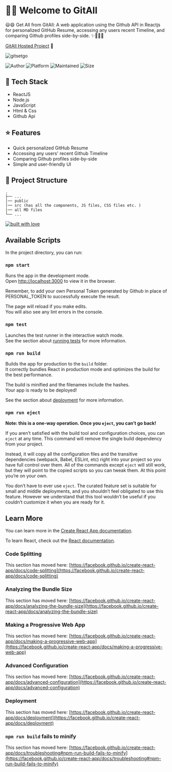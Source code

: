 # 👋🏽 Welcome to GitAll

😃😄 Get All from GitAll: A web application using the Github API in Reactjs for personalized GitHub Resume, accessing any users recent Timeline, and comparing Github profiles side-by-side. ✨👨‍💻👩‍

[GitAll Hosted Project](https://gitall.netlify.app) 🥳

![gitsetgo](https://socialify.git.ci/aarushi5g/gitall-webapp/image?description=1&font=Source%20Code%20Pro&forks=1&issues=1&language=1&owner=1&pattern=Signal&pulls=1&stargazers=1&theme=Light)
<br/>

![Author](https://img.shields.io/badge/author-aarushi5g-pink)
![Platform](https://img.shields.io/badge/platform-Visual%20Studio%20Code-blue)
![Maintained](https://img.shields.io/maintenance/yes/2021)
![Size](https://img.shields.io/github/repo-size/aarushi5g/gitall-webapp)

## 👩‍ Tech Stack

- ReactJS
- Node.js
- JavaScript
- Html & Css
- Github Api

## ⭐ Features

- Quick personalized GitHub Resume
- Accessing any users' recent Github Timeline
- Comparing Github profiles side-by-side
- Simple and user-friendly UI

## 🤷 Project Structure
    .
    ├── ...
    │── public
    │── src (has all the components, JS files, CSS files etc. )
    |── all MD files
    └── ...
    
[![built with love](https://forthebadge.com/images/badges/built-with-love.svg)](https://github.com/aarushi5g/)

## Available Scripts

In the project directory, you can run:

### `npm start`

Runs the app in the development mode.\
Open [http://localhost:3000](http://localhost:3000) to view it in the browser.

Remember, to add your own Personal Token generated by Github
in place of PERSONAL_TOKEN to successfully execute the result.

The page will reload if you make edits.\
You will also see any lint errors in the console.

### `npm test`

Launches the test runner in the interactive watch mode.\
See the section about [running tests](https://facebook.github.io/create-react-app/docs/running-tests) for more information.

### `npm run build`

Builds the app for production to the `build` folder.\
It correctly bundles React in production mode and optimizes the build for the best performance.

The build is minified and the filenames include the hashes.\
Your app is ready to be deployed!

See the section about [deployment](https://facebook.github.io/create-react-app/docs/deployment) for more information.

### `npm run eject`

**Note: this is a one-way operation. Once you `eject`, you can’t go back!**

If you aren’t satisfied with the build tool and configuration choices, you can `eject` at any time. This command will remove the single build dependency from your project.

Instead, it will copy all the configuration files and the transitive dependencies (webpack, Babel, ESLint, etc) right into your project so you have full control over them. All of the commands except `eject` will still work, but they will point to the copied scripts so you can tweak them. At this point you’re on your own.

You don’t have to ever use `eject`. The curated feature set is suitable for small and middle deployments, and you shouldn’t feel obligated to use this feature. However we understand that this tool wouldn’t be useful if you couldn’t customize it when you are ready for it.

## Learn More

You can learn more in the [Create React App documentation](https://facebook.github.io/create-react-app/docs/getting-started).

To learn React, check out the [React documentation](https://reactjs.org/).

### Code Splitting

This section has moved here: [https://facebook.github.io/create-react-app/docs/code-splitting](https://facebook.github.io/create-react-app/docs/code-splitting)

### Analyzing the Bundle Size

This section has moved here: [https://facebook.github.io/create-react-app/docs/analyzing-the-bundle-size](https://facebook.github.io/create-react-app/docs/analyzing-the-bundle-size)

### Making a Progressive Web App

This section has moved here: [https://facebook.github.io/create-react-app/docs/making-a-progressive-web-app](https://facebook.github.io/create-react-app/docs/making-a-progressive-web-app)

### Advanced Configuration

This section has moved here: [https://facebook.github.io/create-react-app/docs/advanced-configuration](https://facebook.github.io/create-react-app/docs/advanced-configuration)

### Deployment

This section has moved here: [https://facebook.github.io/create-react-app/docs/deployment](https://facebook.github.io/create-react-app/docs/deployment)

### `npm run build` fails to minify

This section has moved here: [https://facebook.github.io/create-react-app/docs/troubleshooting#npm-run-build-fails-to-minify](https://facebook.github.io/create-react-app/docs/troubleshooting#npm-run-build-fails-to-minify)
